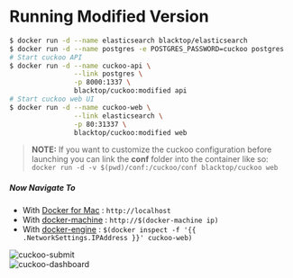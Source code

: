 Running Modified Version
========================

```bash
$ docker run -d --name elasticsearch blacktop/elasticsearch
$ docker run -d --name postgres -e POSTGRES_PASSWORD=cuckoo postgres
# Start cuckoo API
$ docker run -d --name cuckoo-api \
				--link postgres \
				-p 8000:1337 \
				blacktop/cuckoo:modified api
# Start cuckoo web UI				
$ docker run -d --name cuckoo-web \
				--link elasticsearch \
				-p 80:31337 \
				blacktop/cuckoo:modified web
```

> **NOTE:** If you want to customize the cuckoo configuration before launching you can link the **conf** folder into the container like so: `docker run -d -v $(pwd)/conf:/cuckoo/conf blacktop/cuckoo web`

##### Now Navigate To

-	With [Docker for Mac](https://docs.docker.com/engine/installation/mac/) : `http://localhost`
-	With [docker-machine](https://docs.docker.com/machine/) : `http://$(docker-machine ip)`
-	With [docker-engine](https://docker.github.io/engine/installation/) : `$(docker inspect -f '{{ .NetworkSettings.IPAddress }}' cuckoo-web)`

![cuckoo-submit](https://github.com/blacktop/docker-cuckoo/raw/master/docs/img/modified.png)  
![cuckoo-dashboard](https://github.com/blacktop/docker-cuckoo/raw/master/docs/img/modified-api.png)  
